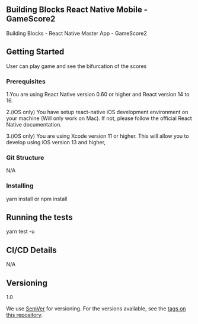 ## Building Blocks React Native Mobile -  GameScore2
Building Blocks - React Native Master App - GameScore2

## Getting Started
User can play game and see the bifurcation of the scores  
### Prerequisites
1.You are using React Native version 0.60 or higher and React version 14 to 16.

2.(iOS only) You have setup react-native iOS development environment on your machine (Will only work on Mac). If not, please follow the official React Native documentation.

3.(iOS only) You are using Xcode version 11 or higher. This will allow you to develop using iOS version 13 and higher,
### Git Structure
N/A
### Installing
yarn install or npm install
## Running the tests
yarn test -u
## CI/CD Details
N/A
## Versioning
1.0

We use [SemVer](http://semver.org/) for versioning. For the versions available, see the [tags on this repository](https://github.com/your/project/tags).